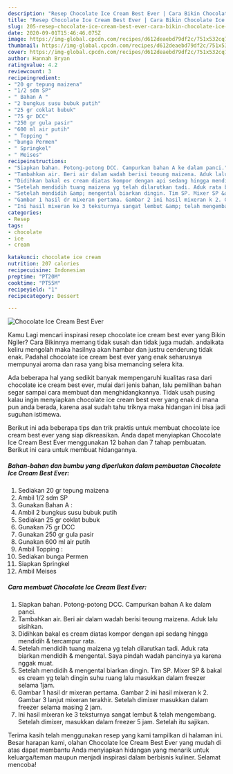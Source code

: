 ```yaml
---
description: "Resep Chocolate Ice Cream Best Ever | Cara Bikin Chocolate Ice Cream Best Ever Yang Paling Enak"
title: "Resep Chocolate Ice Cream Best Ever | Cara Bikin Chocolate Ice Cream Best Ever Yang Paling Enak"
slug: 205-resep-chocolate-ice-cream-best-ever-cara-bikin-chocolate-ice-cream-best-ever-yang-paling-enak
date: 2020-09-01T15:46:46.075Z
image: https://img-global.cpcdn.com/recipes/d612deaebd79df2c/751x532cq70/chocolate-ice-cream-best-ever-foto-resep-utama.jpg
thumbnail: https://img-global.cpcdn.com/recipes/d612deaebd79df2c/751x532cq70/chocolate-ice-cream-best-ever-foto-resep-utama.jpg
cover: https://img-global.cpcdn.com/recipes/d612deaebd79df2c/751x532cq70/chocolate-ice-cream-best-ever-foto-resep-utama.jpg
author: Hannah Bryan
ratingvalue: 4.2
reviewcount: 3
recipeingredient:
- "20 gr tepung maizena"
- "1/2 sdm SP"
- " Bahan A "
- "2 bungkus susu bubuk putih"
- "25 gr coklat bubuk"
- "75 gr DCC"
- "250 gr gula pasir"
- "600 ml air putih"
- " Topping "
- "bunga Permen"
- " Springkel"
- " Meises"
recipeinstructions:
- "Siapkan bahan. Potong-potong DCC. Campurkan bahan A ke dalam panci."
- "Tambahkan air. Beri air dalam wadah berisi teoung maizena. Aduk lalu sisihkan."
- "Didihkan bakal es cream diatas kompor dengan api sedang hingga mendidih &amp; tercampur rata."
- "Setelah mendidih tuang maizena yg telah dilarutkan tadi. Aduk rata biarkan mendidih &amp; mengental. Saya pindah wadah pancinya ya karena nggak muat."
- "Setelah mendidih &amp; mengental biarkan dingin. Tim SP. Mixer SP &amp; bakal es cream yg telah dingin suhu ruang lalu masukkan dalam freezer selama 1jam."
- "Gambar 1 hasil dr mixeran pertama. Gambar 2 ini hasil mixeran k 2. Gambar 3 lanjut mixeran terakhir. Setelah dimixer masukkan dalam freezer selama masing 2 jam."
- "Ini hasil mixeran ke 3 teksturnya sangat lembut &amp; telah mengembang. Setelah dimixer, masukkan dalam freezer 5 jam. Setelah itu sajikan."
categories:
- Resep
tags:
- chocolate
- ice
- cream

katakunci: chocolate ice cream 
nutrition: 207 calories
recipecuisine: Indonesian
preptime: "PT20M"
cooktime: "PT55M"
recipeyield: "1"
recipecategory: Dessert

---
```



![Chocolate Ice Cream Best Ever](https://img-global.cpcdn.com/recipes/d612deaebd79df2c/751x532cq70/chocolate-ice-cream-best-ever-foto-resep-utama.jpg)

Kamu Lagi mencari inspirasi resep chocolate ice cream best ever yang Bikin Ngiler? Cara Bikinnya memang tidak susah dan tidak juga mudah. andaikata keliru mengolah maka hasilnya akan hambar dan justru cenderung tidak enak. Padahal chocolate ice cream best ever yang enak seharusnya mempunyai aroma dan rasa yang bisa memancing selera kita.



Ada beberapa hal yang sedikit banyak mempengaruhi kualitas rasa dari chocolate ice cream best ever, mulai dari jenis bahan, lalu pemilihan bahan segar sampai cara membuat dan menghidangkannya. Tidak usah pusing kalau ingin menyiapkan chocolate ice cream best ever yang enak di mana pun anda berada, karena asal sudah tahu triknya maka hidangan ini bisa jadi suguhan istimewa.


Berikut ini ada beberapa tips dan trik praktis untuk membuat chocolate ice cream best ever yang siap dikreasikan. Anda dapat menyiapkan Chocolate Ice Cream Best Ever menggunakan 12 bahan dan 7 tahap pembuatan. Berikut ini cara untuk membuat hidangannya.

<!--inarticleads1-->

##### Bahan-bahan dan bumbu yang diperlukan dalam pembuatan Chocolate Ice Cream Best Ever:

1. Sediakan 20 gr tepung maizena
1. Ambil 1/2 sdm SP
1. Gunakan  Bahan A :
1. Ambil 2 bungkus susu bubuk putih
1. Sediakan 25 gr coklat bubuk
1. Gunakan 75 gr DCC
1. Gunakan 250 gr gula pasir
1. Gunakan 600 ml air putih
1. Ambil  Topping :
1. Sediakan bunga Permen
1. Siapkan  Springkel
1. Ambil  Meises




<!--inarticleads2-->

##### Cara membuat Chocolate Ice Cream Best Ever:

1. Siapkan bahan. Potong-potong DCC. Campurkan bahan A ke dalam panci.
1. Tambahkan air. Beri air dalam wadah berisi teoung maizena. Aduk lalu sisihkan.
1. Didihkan bakal es cream diatas kompor dengan api sedang hingga mendidih &amp; tercampur rata.
1. Setelah mendidih tuang maizena yg telah dilarutkan tadi. Aduk rata biarkan mendidih &amp; mengental. Saya pindah wadah pancinya ya karena nggak muat.
1. Setelah mendidih &amp; mengental biarkan dingin. Tim SP. Mixer SP &amp; bakal es cream yg telah dingin suhu ruang lalu masukkan dalam freezer selama 1jam.
1. Gambar 1 hasil dr mixeran pertama. Gambar 2 ini hasil mixeran k 2. Gambar 3 lanjut mixeran terakhir. Setelah dimixer masukkan dalam freezer selama masing 2 jam.
1. Ini hasil mixeran ke 3 teksturnya sangat lembut &amp; telah mengembang. Setelah dimixer, masukkan dalam freezer 5 jam. Setelah itu sajikan.




Terima kasih telah menggunakan resep yang kami tampilkan di halaman ini. Besar harapan kami, olahan Chocolate Ice Cream Best Ever yang mudah di atas dapat membantu Anda menyiapkan hidangan yang menarik untuk keluarga/teman maupun menjadi inspirasi dalam berbisnis kuliner. Selamat mencoba!
